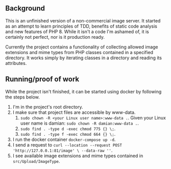 ## Background

This is an unfinished version of a non-commercial image server. It started as an attempt to learn principles of TDD,
benefits of static code analysis and new features of PHP 8. While it isn't a code I'm ashamed of, it is certainly not
perfect, nor is it production ready.

Currently the project contains a functionality of collecting allowed image extensions and mime types from PHP classes
contained in a specified directory. It works simply by iterating classes in a directory and reading its attributes. 

## Running/proof of work

While the project isn't finished, it can be started using docker by following the steps below.

1. I'm in the project's root directory.
1. I make sure that project files are accessible by www-data.
    1. `sudo chown -R <your Linux user name>:www-data .`. Given your Linux user name is damian: `sudo chown -R damian:www-data .`.
    1. `sudo find . -type d -exec chmod 775 {} \;`.
    1. `sudo find . -type f -exec chmod 664 {} \;`.
1. I run the docker container `docker-compose up -d`.
1. I send a request to `curl --location --request POST 'http://127.0.0.1:81/image' \
   --data-raw ''`.
1. I see available image extensions and mime types contained in `src/Upload/ImageType`.
